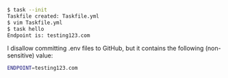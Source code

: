 ```bash
$ task --init
Taskfile created: Taskfile.yml
$ vim Taskfile.yml 
$ task hello
Endpoint is: testing123.com
```

I disallow committing .env files to GitHub, but it contains the following (non-sensitive) value:

```bash
ENDPOINT=testing123.com
```
